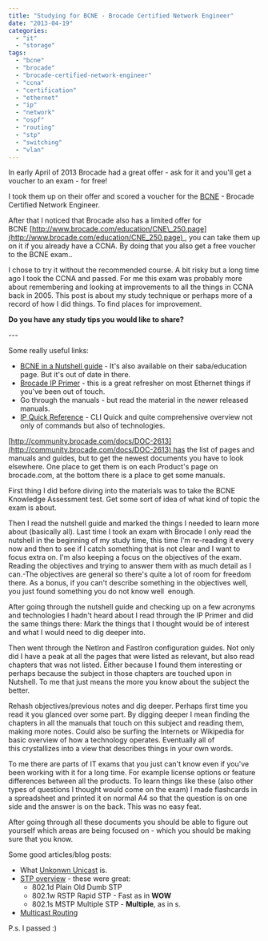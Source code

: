```yaml
---
title: "Studying for BCNE - Brocade Certified Network Engineer"
date: "2013-04-19"
categories: 
  - "it"
  - "storage"
tags: 
  - "bcne"
  - "brocade"
  - "brocade-certified-network-engineer"
  - "ccna"
  - "certification"
  - "ethernet"
  - "ip"
  - "network"
  - "ospf"
  - "routing"
  - "stp"
  - "switching"
  - "vlan"
---
```


In early April of 2013 Brocade had a great offer - ask for it and you'll get a voucher to an exam - for free!

I took them up on their offer and scored a voucher for the [BCNE](http://www.brocade.com/education/certification-accreditation/certified-network-engineer/index.page "BCNE Overview on brocade.com") - Brocade Certified Network Engineer.

After that I noticed that Brocade also has a limited offer for BCNE [http://www.brocade.com/education/CNE\_250.page](http://www.brocade.com/education/CNE_250.page) , you can take them up on it if you already have a CCNA. By doing that you also get a free voucher to the BCNE exam..

I chose to try it without the recommended course. A bit risky but a long time ago I took the CCNA and passed. For me this exam was probably more about remembering and looking at improvements to all the things in CCNA back in 2005. This post is about my study technique or perhaps more of a record of how I did things. To find places for improvement.

**Do you have any study tips you would like to share?**

\---

Some really useful links:

- [BCNE in a Nutshell guide](http://www.brocade.com/education/certification-accreditation/certified-network-engineer/index.page "scroll down") - It's also available on their saba/education page. But it's out of date in there.
- [Brocade IP Primer](http://www.brocade.com/downloads/documents/books/Brocade_IP_Primer_eBook.pdf "pdf on brocade.com") - this is a great refresher on most Ethernet things if you've been out of touch.
- Go through the manuals - but read the material in the newer released manuals.
- [IP Quick Reference](http://community.brocade.com/docs/DOC-3074) - CLI Quick and quite comprehensive overview not only of commands but also of technologies.

[http://community.brocade.com/docs/DOC-2613](http://community.brocade.com/docs/DOC-2613) has the list of pages and manuals and guides, but to get the newest documents you have to look elsewhere. One place to get them is on each Product's page on brocade.com, at the bottom there is a place to get some manuals.

First thing I did before diving into the materials was to take the BCNE Knowledge Assessment test. Get some sort of idea of what kind of topic the exam is about.

Then I read the nutshell guide and marked the things I needed to learn more about (basically all). Last time I took an exam with Brocade I only read the nutshell in the beginning of my study time, this time I'm re-reading it every now and then to see if I catch something that is not clear and I want to focus extra on. I'm also keeping a focus on the objectives of the exam. Reading the objectives and trying to answer them with as much detail as I can.-The objectives are general so there's quite a lot of room for freedom there. As a bonus, if you can't describe something in the objectives well, you just found something you do not know well  enough.

After going through the nutshell guide and checking up on a few acronyms and technologies I hadn't heard about I read through the IP Primer and did the same things there: Mark the things that I thought would be of interest and what I would need to dig deeper into.

Then went through the NetIron and FastIron configuration guides. Not only did I have a peak at all the pages that were listed as relevant, but also read chapters that was not listed. Either because I found them interesting or perhaps because the subject in those chapters are touched upon in Nutshell. To me that just means the more you know about the subject the better.

Rehash objectives/previous notes and dig deeper. Perhaps first time you read it you glanced over some part. By digging deeper I mean finding the chapters in all the manuals that touch on this subject and reading them, making more notes. Could also be surfing the Internets or Wikipedia for basic overview of how a technology operates. Eventually all of this crystallizes into a view that describes things in your own words.

To me there are parts of IT exams that you just can't know even if you've been working with it for a long time. For example license options or feature differences between all the products. To learn things like these (also other types of questions I thought would come on the exam) I made flashcards in a spreadsheet and printed it on normal A4 so that the question is on one side and the answer is on the back. This was no easy feat.

After going through all these documents you should be able to figure out yourself which areas are being focused on - which you should be making sure that you know.

Some good articles/blog posts:

- What [Unkonwn Unicast](http://www.juniper.net/techpubs/en_US/junos9.3/topics/concept/rate-limiting-unknown-unicast-forwarding-understanding.html "on juniper.net..") is.
- [STP overview](http://www.bluewolfspirit.com/notes/routing-and-switching/01-layer-2-technologies/8021d_8021w_and_8021s.html "good blog post") - these were great:
    - 802.1d Plain Old Dumb STP
    - 802.1w RSTP Rapid STP - Fast as in **WOW**
    - 802.1s MSTP Multiple STP - **Multiple**, as in s.
- [Multicast Routing](http://www.soucy.org/network/multicast.php "on soucy.org")

P.s. I passed :)
